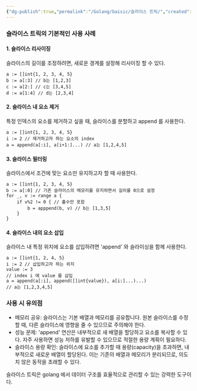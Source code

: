```yaml
---
{"dg-publish":true,"permalink":"/Golang/baisic/슬라이스 트릭/","created":"2024-04-22T13:04:20.490+09:00","updated":"2024-05-11T11:33:15.930+09:00"}
---
```


### 슬라이스 트릭의 기본적인 사용 사례
#### 1. 슬라이스 리사이징
슬라이스의 길이를 조정하려면, 새로운 경계를 설정해 리사이징 할 수 있다.
```golang
a := []int{1, 2, 3, 4, 5}
b := a[:3] // b는 [1,2,3]
c := a[2:] // c는 [3,4,5]
d := a[1:4] // d는 [2,3,4]
```
#### 2. 슬라이스 내 요소 제거
특정 인덱스의 요소를 제거하고 싶을 때, 슬라이스를 분할하고 append 를 사용한다.
```golang
a := []int{1, 2, 3, 4, 5}
i := 2 // 제거하고자 하는 요소의 index
a = append(a[:i], a[i+1:]...) // a는 [1,2,4,5]
```
#### 3. 슬라이스 필터링
슬라이스에서 조건에 맞는 요소만 유지하고자 할 때 사용한다.
```golang
a := []int{1, 2, 3, 4, 5}
b := a[:0] // 기존 슬라이스의 메모리를 유지하면서 길이를 0으로 설정
for _, v := range a {
	if v%2 != 0 { // 홀수만 포함
		b = apppend(b, v) // b는 [1,3,5]
	}
}
```
#### 4. 슬라이스 내의 요소 삽입
슬라이스 내 특정 위치에 요소를 삽입하려면 'append' 와 슬라이싱을 함께 사용한다.
```golang
a := []int{1, 2, 4, 5}
i := 2 // 삽입하고자 하는 위치
value := 3
// index i 에 value 를 삽입
a = append(a[:i], append([]int{value}), a[i:]...)...)
// a는 [1,2,3,4,5]
```
### 사용 시 유의점
- 메모리 공유: 슬라이스는 기본 배열과 메모리를 공유합니다. 원본 슬라이스를 수정할 때, 다른 슬라이스에 영향을 줄 수 있으므로 주의해야 한다.
- 성능 문제: 'append' 연산은 내부적으로 새 배열을 할당하고 요소를 복사할 수 있다. 자주 사용하면 성능 저하를 유발할 수 있으므로 적절한 용량 계획이 필요하다.
- 슬라이스 용량 확인: 슬라이스에 요소를 추가할 때 용량(capacity)을 초과하면, 내부적으로 새로운 배열이 할당된다. 이는 기존의 배열과 메모리가 분리되므로, 의도치 않은 동작을 초래할 수 있다.

슬라이스 트릭은 golang 에서 데이터 구조를 효율적으로 관리할 수 있는 강력한 도구이다.